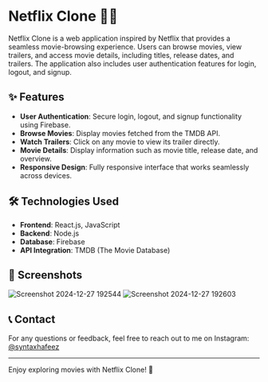 # Netflix Clone 🎥🍿

Netflix Clone is a web application inspired by Netflix that provides a seamless movie-browsing experience. Users can browse movies, view trailers, and access movie details, including titles, release dates, and trailers. The application also includes user authentication features for login, logout, and signup.

## ✨ Features

- **User Authentication**: Secure login, logout, and signup functionality using Firebase.
- **Browse Movies**: Display movies fetched from the TMDB API.
- **Watch Trailers**: Click on any movie to view its trailer directly.
- **Movie Details**: Display information such as movie title, release date, and overview.
- **Responsive Design**: Fully responsive interface that works seamlessly across devices.

## 🛠️ Technologies Used

- **Frontend**: React.js, JavaScript
- **Backend**: Node.js
- **Database**: Firebase
- **API Integration**: TMDB (The Movie Database)

## 📸 Screenshots


![Screenshot 2024-12-27 192544](https://github.com/user-attachments/assets/da3680c2-4786-4b18-9a42-e5832ed413eb)
![Screenshot 2024-12-27 192603](https://github.com/user-attachments/assets/cf76c666-9e64-4ca3-a939-9f183c5744ea)


## 📞 Contact

For any questions or feedback, feel free to reach out to me on Instagram: [@syntaxhafeez](https://instagram.com/syntaxhafeez)

---

Enjoy exploring movies with Netflix Clone! 🚀
